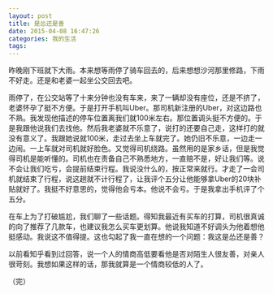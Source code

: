 ```yaml
---
layout: post
title: 是怂还是善
date: 2015-04-08 16:47:26
categories: 我的生活
tags:
---
```


昨晚刚下班就下大雨。本来想等雨停了骑车回去的，后来想想沙河那里修路，下雨不好走。还是和老婆一起坐公交回去吧。

雨停了，在公交站等了十来分钟也没有车来，来了一辆却没有座位，还是不挤了，老婆怀孕了挺不方便。于是打开手机叫Uber。那司机新注册的Uber，对这边路也不熟。我发现他描述的停车位置离我们就100米左右。那位置调头挺不方便的。于是我跟他说我们去找他。然后我老婆就不乐意了，说打的还要自己走，这样打的就没有意义了。我跟她说就100米，走过去坐上车就完了。她仍旧不乐意，一边走一边闹。一上车就对司机就好脸色。又觉得司机绕路。虽然用的是家乡话，但是我觉得司机是能听懂的。司机也在责备自己不熟悉地方，一直赔不是，好让我们等。说不会让我们吃亏，会提前结束行程。我说没什么的，按正常来就行。才走了一会司机就结束了行程，说这趟就不计行程了，让我评个五分让他能够拿Uber的20块补贴就好了。我挺不好意思的，觉得他会亏本。他说不会亏。于是我拿出手机评了个五分。

在车上为了打破尴尬，我们聊了一些话题。得知我最近有买车的打算，司机很真诚的向了推荐了几款车，也建议我怎么买车更划算。他说我知道不好调头为他着想他挺感动。我说这不值得提。这也勾起了我一直在想的一个问题：我这是怂还是善？

以前看知乎看到过回答，说一个人的情商高低要看他是否对陌生人很友善，对亲人很苛刻。我想如果这样的话，那我就算是一个情商较低的人了。

（完）
